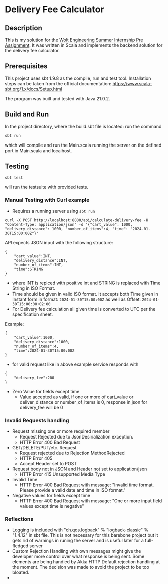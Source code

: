 # Delivery Fee Calculator

## Description

This is my solution for the [Wolt Engineering Summer Internship Pre Assignment](https://github.com/woltapp/engineering-internship-2024/tree/main). It was written in Scala and implements the backend solution for the delivery fee calculator.

## Prerequisites

This project uses sbt 1.9.8 as the compile, run and test tool. Installation steps can be taken from the official documentation: https://www.scala-sbt.org/1.x/docs/Setup.html 

The program was built and tested with Java 21.0.2.

## Build and Run

In the project directory, where the build.sbt file is located: run the command

```
sbt run
```
which will compile and run the Main.scala running the server on the defined port in Main.scala and localhost.



## Testing

```
sbt test
```
will run the testsuite with provided tests.

### Manual Testing with Curl example

- Requires a running server using ```sbt run```

```
curl -X POST http://localhost:8080/api/calculate-delivery-fee -H "Content-Type: application/json" -d '{"cart_value": 1000, "delivery_distance": 1000, "number_of_items":4, "time": "2024-01-30T15:00:00Z"}'
```
API expects JSON input with the following structure:
```
{
    "cart_value":INT,
    "delivery_distance":INT,
    "number_of_items":INT,
    "time":STRING
}
```
- where INT is replced with positive int and STRING is replaced with Time String in ISO Format.
- Time should be given in valid ISO format. It accepts both Time given in Instant form in format: ```2024-01-30T15:00:00Z``` as well as Offset: ```2024-01-30T15:00:00+02:00```
- For Delivery fee calculation all given time is converted to UTC per the specification sheet.

Example:
```
{
    "cart_value":1000,
    "delivery_distance":1000,
    "number_of_items":4,
    "time":2024-01-30T15:00:00Z
}
```

- for valid request like in above example service responds with
```
{
    "delivery_fee":200
}
```

- Zero Value for fields except time
    - Value accepted as valid, if one or more of cart_value or deliver_distance or number_of_items is 0, response in json for delivery_fee will be 0
  
### Invalid Requests handling

- Request missing one or more required member
    - Request Rejected due to JsonDesirialization exception.
    - HTTP Error 400 Bad Request
- GET/DELETE/PUT/etc. Request
    - Request rejected due to Rejection MethodRejected
    - HTTP Error 405
    - Accept Header set to POST
- Request body not in JSON and Header not set to application/json
    - HTTP Error 415 Unsupported Media Type
- Invalid Time
    - HTTP Error 400 Bad Request with message: "Invalid time format. Please provide a valid date and time in ISO format."
- Negative values for fields except time
    - HTTP Error 400 Bad Request with message: "One or more input field values except time is negative"
  
### Reflections

- Logging is included with  "ch.qos.logback" % "logback-classic" % "1.4.12" in sbt file. This is not necessary for this barebone project but it gets rid of warnings in runing the server and is useful later for a full-fledged server
- Custom Rejection Handling with own messages might give the developer more control over what response is being sent. Some elements are being handled by Akka HTTP Default rejection handling at the moment. The decision was made to avoid the project to be too bloated.
- 
